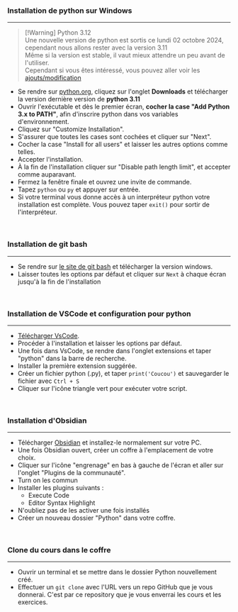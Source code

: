 ### Installation de python sur Windows
___

> [!Warning] Python 3.12  
> Une nouvelle version de python est sortis ce lundi 02 octobre 2024, cependant nous allons rester avec la version 3.11  
> Même si la version est stable, il vaut mieux attendre un peu avant de l'utiliser.  
> Cependant si vous êtes intéressé, vous pouvez aller voir les [ajouts/modification](https://docs.python.org/3/whatsnew/3.12.html)

- Se rendre sur [python.org](https://www.python.org), cliquez sur l'onglet **Downloads** et télécharger la version dernière version de **python 3.11**
- Ouvrir l'exécutable et dès le premier écran, **cocher la case "Add Python 3.x to PATH"**, afin d'inscrire python dans vos variables d'environnement.
- Cliquez sur "Customize Installation".
- S'assurer que toutes les cases sont cochées et cliquer sur "Next".
- Cocher la case "Install for all users" et laisser les autres options comme telles.
- Accepter l'installation.
- À la fin de l'installation cliquer sur "Disable path length limit", et accepter comme auparavant.
- Fermez la fenêtre finale et ouvrez une invite de commande.
- Tapez `python` ou `py` et appuyer sur entrée.
- Si votre terminal vous donne accès à un interpréteur python votre installation est complète. Vous pouvez taper `exit()` pour sortir de l'interpréteur.

<br>

### Installation de git bash
___

- Se rendre sur [le site de git bash](https://git-scm.com/downloads) et télécharger la version windows.
- Laisser toutes les options par défaut et cliquer sur `Next` à chaque écran jusqu'à la fin de l'installation

<br>

### Installation de VSCode et configuration pour python
___

- [Télécharger VsCode](https://code.visualstudio.com).
- Procéder à l'installation et laisser les options par défaut.
- Une fois dans VsCode, se rendre dans l'onglet extensions et taper "python" dans la barre de recherche.
- Installer la première extension suggérée.
- Créer un fichier python (.py), et taper `print('Coucou')` et sauvegarder le fichier avec `Ctrl + S`
- Cliquer sur l'icône triangle vert pour exécuter votre script.

<br>

### Installation d'Obsidian
___

- Télécharger [Obsidian](https://obsidian.md) et installez-le normalement sur votre PC.
- Une fois Obsidian ouvert, créer un coffre à l'emplacement de votre choix.
- Cliquer sur l'icône "engrenage" en bas à gauche de l'écran et aller sur l'onglet "Plugins de la communauté".
- Turn on les commun
- Installer les plugins suivants :
  - Execute Code
  - Editor Syntax Highlight
- N'oubliez pas de les activer une fois installés
- Créer un nouveau dossier "Python" dans votre coffre.

<br>

### Clone du cours dans le coffre
___

- Ouvrir un terminal et se mettre dans le dossier Python nouvellement créé.
- Effectuer un `git clone` avec l'URL vers un repo GitHub que je vous donnerai. C'est par ce repository que je vous enverrai les cours et les exercices.
